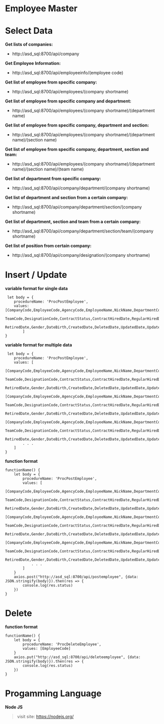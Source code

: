 # Employee Master

# Select Data

**Get lists of companies:** 
* http://asd_sql:8700/api/company

**Get Employee Information:**
* http://asd_sql:8700/api/employeeinfo/(employee code)

**Get list of employee from specific company:**
* http://asd_sql:8700/api/employees/(company shortname)

**Get list of employee from specific company and department:**
* http://asd_sql:8700/api/employees/(company shortname)/(department name)

**Get list of employee from specific company, department and section:**
* http://asd_sql:8700/api/employees/(company shortname)/(department name)/(section name)

**Get list of employee from specific company, department, section and team:**
* http://asd_sql:8700/api/employees/(company shortname)/(department name)/(section name)/(team name)

**Get list of department from specific company:**
* http://asd_sql:8700/api/company/department/(company shortname)

**Get list of department and section from a certain company:**
* http://asd_sql:8700/api/company/department/section/(company shortname)

**Get list of department, section and team from a certain company:**
* http://asd_sql:8700/api/company/department/section/team/(company shortname)

**Get list of position from certain company:**
* http://asd_sql:8700/api/company/designation/(company shortname)


# Insert / Update

**variable format for single data**


```
 let body = {
    procedureName: 'ProcPostEmployee',
    values: [CompanyCode,EmployeeCode,AgencyCode,EmployeeName,NickName,DepartmentCode,SectionCode,
            TeamCode,DesignationCode,ContractStatus,ContractHiredDate,RegularHiredDate,
            RetiredDate,Gender,DateBirth,CreatedDate,DeletedDate,UpdatedDate,UpdatedBy
        ]
}
```


**variable format for multiple data**


```
 let body = {
    procedureName: 'ProcPostEmployee',
    values: [
        [CompanyCode,EmployeeCode,AgencyCode,EmployeeName,NickName,DepartmentCode,SectionCode,
            TeamCode,DesignationCode,ContractStatus,ContractHiredDate,RegularHiredDate,
            RetiredDate,Gender,DateBirth,CreatedDate,DeletedDate,UpdatedDate,UpdatedBy],
        [CompanyCode,EmployeeCode,AgencyCode,EmployeeName,NickName,DepartmentCode,SectionCode,
            TeamCode,DesignationCode,ContractStatus,ContractHiredDate,RegularHiredDate,
            RetiredDate,Gender,DateBirth,CreatedDate,DeletedDate,UpdatedDate,UpdatedBy],
        [CompanyCode,EmployeeCode,AgencyCode,EmployeeName,NickName,DepartmentCode,SectionCode,
            TeamCode,DesignationCode,ContractStatus,ContractHiredDate,RegularHiredDate,
            RetiredDate,Gender,DateBirth,CreatedDate,DeletedDate,UpdatedDate,UpdatedBy],
        . . .
    ]
}
```

**function format**
```
functionName() { 
    let body = {
        procedureName: 'ProcPostEmployee',
        values: [
            [CompanyCode,EmployeeCode,AgencyCode,EmployeeName,NickName,DepartmentCode,SectionCode,
                TeamCode,DesignationCode,ContractStatus,ContractHiredDate,RegularHiredDate,
                RetiredDate,Gender,DateBirth,CreatedDate,DeletedDate,UpdatedDate,UpdatedBy],
            [CompanyCode,EmployeeCode,AgencyCode,EmployeeName,NickName,DepartmentCode,SectionCode,
                TeamCode,DesignationCode,ContractStatus,ContractHiredDate,RegularHiredDate,
                RetiredDate,Gender,DateBirth,CreatedDate,DeletedDate,UpdatedDate,UpdatedBy],
            [CompanyCode,EmployeeCode,AgencyCode,EmployeeName,NickName,DepartmentCode,SectionCode,
                TeamCode,DesignationCode,ContractStatus,ContractHiredDate,RegularHiredDate,
                RetiredDate,Gender,DateBirth,CreatedDate,DeletedDate,UpdatedDate,UpdatedBy],
            . . .
        ]
    }
    axios.post("http://asd_sql:8700/api/postemployee", {data: JSON.stringify(body)}).then(res => {
        console.log(res.status)
    })
}

```

# Delete
**function format**
```
functionName() { 
    let body = {
        procedureName: 'ProcDeleteEmployee',
        values: [EmployeeCode]
    }
    axios.put("http://asd_sql:8700/api/deleteemployee", {data: JSON.stringify(body)}).then(res => {
        console.log(res.status)
    })
}

```


# Progamming Language
**Node JS**
> visit site: https://nodejs.org/


